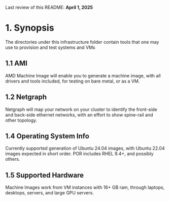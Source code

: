 Last review of this README: **April 1, 2025**

# 1. Synopsis

The directories under this infrastructure folder contain tools that one may use to provision and test systems and VMs

## 1.1 AMI

AMD Machine Image will enable you to generate a machine image, with all drivers and tools included, for testing on bare metal, or as a VM.

## 1.2 Netgraph

Netgraph will map your network on your cluster to identify the front-side and back-side ethernet networks, with an effort to show spine-rail and other topology.

## 1.4 Operating System Info

Currently supported generation of Ubuntu 24.04 images, with Ubuntu 22.04 images expected in short order. POR includes RHEL 9.4+, and possibly others.

## 1.5 Supported Hardware

Machine Images work from VM instances with 16+ GB ram, through laptops, desktops, servers, and large GPU servers.
